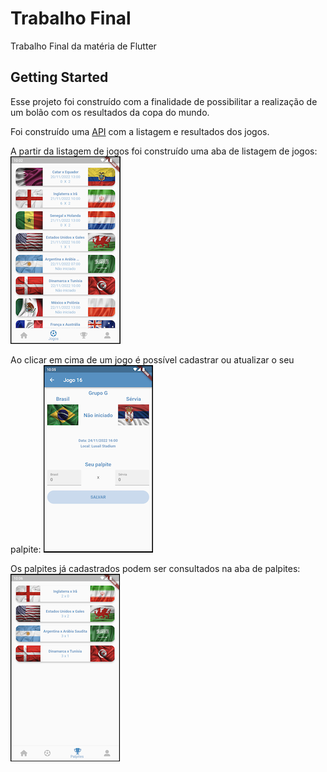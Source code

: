 # Trabalho Final

Trabalho Final da matéria de Flutter

## Getting Started

Esse projeto foi construído com a finalidade de possibilitar a realização de um bolão com os resultados da copa do mundo.

Foi construído uma [API](https://demo2840398.mockable.io/plays) com a listagem e resultados dos jogos.

A partir da listagem de jogos foi construído uma aba de listagem de jogos:
![jogos.png](/assets/readme/jogos.png)

Ao clicar em cima de um jogo é possível cadastrar ou atualizar o seu palpite:
![palpite.png](/assets/readme/palpite.png)

Os palpites já cadastrados podem ser consultados na aba de palpites:
![lista_palpite.png](/assets/readme/lista_palpite.png)


